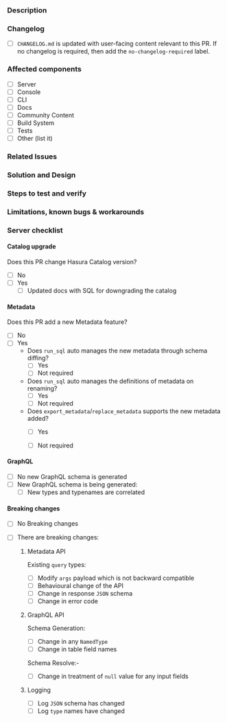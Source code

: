 <!-- Thank you for submitting this PR! :) -->
<!-- adds new line here -->
<!-- adds one more line here -->
<!-- Provide a general summary of your changes in the Title above ^, end with (close #<issue-no>) or (fix #<issue-no>) -->

### Description
<!-- The title might not be enough to convey how this change affects the user. -->
<!-- Describe the changes from a user's perspective -->

### Changelog

- [ ] `CHANGELOG.md` is updated with user-facing content relevant to this PR. If no changelog is required, then add the `no-changelog-required` label.

### Affected components
<!-- Remove non-affected components from the list -->

- [ ] Server
- [ ] Console
- [ ] CLI
- [ ] Docs
- [ ] Community Content
- [ ] Build System
- [ ] Tests
- [ ] Other (list it)

### Related Issues
<!-- Please make sure you have an issue associated with this Pull Request -->
<!-- And then add `(close #<issue-no>)` to the pull request title -->
<!-- Add the issue number below (e.g. #234) -->

### Solution and Design
<!-- How is this issue solved/fixed? What is the design? -->
<!-- It's better if we elaborate -->

### Steps to test and verify
<!-- If this is a feature, what are the steps to try them out? -->
<!-- If this is a bug-fix, how do we verify the fix? -->

### Limitations, known bugs & workarounds
<!-- Limitations of the PR, known bugs and suggested workarounds -->
<!-- Feel free to delete these comment lines -->

### Server checklist
<!-- A checklist for server code -->

#### Catalog upgrade
<!-- Is hdb_catalog version bumped? -->
Does this PR change Hasura Catalog version?
- [ ] No
- [ ] Yes
  - [ ] Updated docs with SQL for downgrading the catalog <!-- https://hasura.io/docs/1.0/graphql/manual/deployment/downgrading.html#downgrading-across-catalogue-versions -->

#### Metadata
<!-- Hasura metadata changes -->

Does this PR add a new Metadata feature?
- [ ] No
- [ ] Yes
  - Does `run_sql` auto manages the new metadata through schema diffing?
    - [ ] Yes
    - [ ] Not required
  - Does `run_sql` auto manages the definitions of metadata on renaming?
    - [ ] Yes
    - [ ] Not required
  - Does `export_metadata`/`replace_metadata` supports the new metadata added?
    - [ ] Yes
    - [ ] Not required


#### GraphQL
- [ ] No new GraphQL schema is generated
- [ ] New GraphQL schema is being generated:
   - [ ] New types and typenames are correlated
   <!-- No dangling types or typenames with missing types (a potential bug, introspection fails) -->
   <!-- If you have anything in your mind, which can be added here as a check list item, please submit a PR to update this template :) -->

#### Breaking changes

- [ ] No Breaking changes
- [ ] There are breaking changes:

  1. Metadata API

     Existing `query` types:
     - [ ] Modify `args` payload which is not backward compatible
     - [ ] Behavioural change of the API
     - [ ] Change in response `JSON` schema
     - [ ] Change in error code
     <!-- Add if anything not listed above -->

  2. GraphQL API

     Schema Generation:
     <!-- Any changes in schema auto-generation logic -->
     <!-- All GraphQL schema names are case sensitive -->
     - [ ] Change in any `NamedType`
     - [ ] Change in table field names
     <!-- Add if anything not listed above -->

     Schema Resolve:-
     <!-- Any change in logic of resolving input request -->
     - [ ] Change in treatment of `null` value for any input fields <!-- Explain them below -->
     <!-- Add if anything not listed above -->

  3. Logging

     - [ ] Log `JSON` schema has changed
     - [ ] Log `type` names have changed
     <!-- Add if anything not listed above -->

<!-- Add any other breaking change not mentioned above -->

<!-- Explain briefly about your breaking changes below -->
